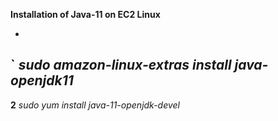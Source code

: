 
**Installation of Java-11 on EC2 Linux** 

-
**`**
*sudo amazon-linux-extras install java-openjdk11*
-
**2**
*sudo yum install java-11-openjdk-devel*
